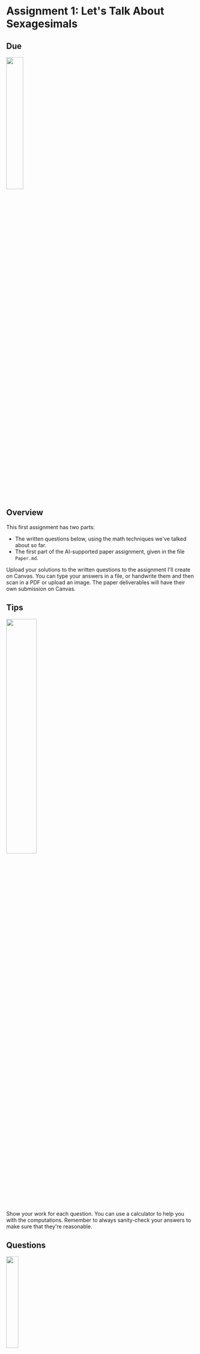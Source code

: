 # Assignment 1: Let's Talk About Sexagesimals

## Due 

<img src="https://imgs.xkcd.com/comics/my_favorite_things_2x.png" width="30%" />


## Overview

This first assignment has two parts:

- The written questions below, using the math techniques we've talked about so far.
- The first part of the AI-supported paper assignment, given in the file `Paper.md`.

Upload your solutions to the written questions to the assignment I'll create on Canvas. You can type your answers in a file, or handwrite them and then scan in a PDF or upload an image. The paper deliverables will have their own submission on Canvas.

## Tips

<img src="https://imageproxy.ifunny.co/crop:x-20,resize:640x,quality:90x75/images/48bbf22551fc0ef79c7138b85cc25137376caacb93bd43f2ab04689578d0065c_1.jpg" width="40%" />


Show your work for each question. You can use a calculator to help you with the computations. Remember to always sanity-check your answers to make sure that they're reasonable.



## Questions

<img src="https://design-newyork.com/blog/wp-content/uploads/2023/04/simpsons-01.jpg" width="25%" />


### Conversions


Convert the following numbers from base-60 to their base-10 equivalents. Remember that commas are used to separate each place of the number and the semicolon separates the ones place from the fractional place.

1. 2, 3, 4
2. 1, 1 ; 1
3. 45, 30, 12, 15
4. 31 ; 59


### Arithmetic

Perform the following calculations in base-60. Tip: it may be helpful to think in terms of a clock. You can also use base-10 to check your answers.

1. 3, 30 + 5, 50
2. 6, 10 - 3, 20
3. 1, 45 ; 15 + 2, 20 ; 45

### Twisted Cistern

A rectangular cistern has been excavated. The total volume is 200000 cubic meters (in base-10 notation). The height is 20 meters. The width exceeds the length by 50 meters. Use the technique of completing the square to solve for the length and width.

Repeat the problem, but now the make the length 100 meters and let the width exceed the height by 50 meters. Solve for the width and height. Tip: does the solution method really need to change?


### Terms and Conditions

Do some research into the word *algorithm*. What is its origin? What are the properties that theorists have decided that a procedure should have to be considered a valid algorithm?

Give an example of a procedure that isn't really an algorithm.

Evaluate the first example from the Knuth paper according to your conditions. Are the procedures described in the Babylonian tablets algorithms?


### Roots

Use the Babylonian square root algorithm to calculate the square root of 10201 (in base-10). Use *x*<sub>0</sub> = 1 as the starting point.


### This is the procedure.

A rectangular field exists. The area of the field is 60 and the length exceeds the width by 7.

1. Draw a picture of this scenario.

2. Use completion of the square to solve for the length and width.

3. Write the solution procedure for this problem in the style of a Babylonian tablet.



